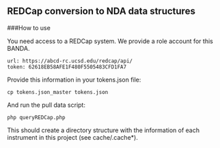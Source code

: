 ## REDCap conversion to NDA data structures

###How to use

You need access to a REDCap system. We provide a role account for this BANDA.

```
url: https://abcd-rc.ucsd.edu/redcap/api/
token: 62618EB58AFE1F480F5505483CFD1FA7
```

Provide this information in your tokens.json file:
```
cp tokens.json_master tokens.json
```
And run the pull data script:
```
php queryREDCap.php
```

This should create a directory structure with the information of each instrument in this project (see cache/.cache*).